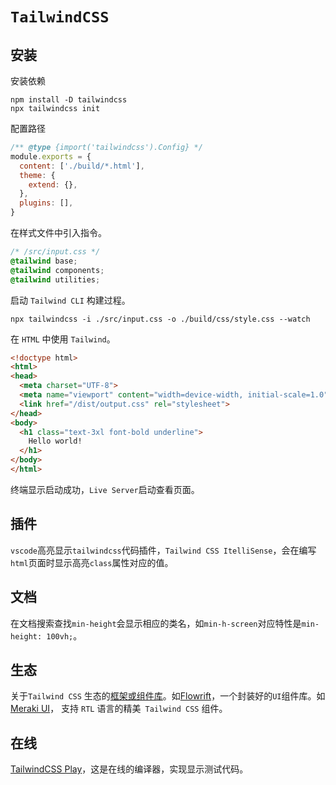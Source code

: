 # `TailwindCSS`

## 安装

安装依赖

```
npm install -D tailwindcss
npx tailwindcss init
```

配置路径

```js
/** @type {import('tailwindcss').Config} */
module.exports = {
  content: ['./build/*.html'],
  theme: {
    extend: {},
  },
  plugins: [],
}
```

在样式文件中引入指令。

```css
/* /src/input.css */
@tailwind base;
@tailwind components;
@tailwind utilities;
```

启动 `Tailwind CLI` 构建过程。

```
npx tailwindcss -i ./src/input.css -o ./build/css/style.css --watch
```

在 `HTML` 中使用 `Tailwind`。

```html
<!doctype html>
<html>
<head>
  <meta charset="UTF-8">
  <meta name="viewport" content="width=device-width, initial-scale=1.0">
  <link href="/dist/output.css" rel="stylesheet">
</head>
<body>
  <h1 class="text-3xl font-bold underline">
    Hello world!
  </h1>
</body>
</html>
```

终端显示启动成功，`Live Server`启动查看页面。

## 插件

`vscode`高亮显示`tailwindcss`代码插件，`Tailwind CSS ItelliSense`，会在编写`html`页面时显示高亮`class`属性对应的值。

## 文档

在文档搜索查找`min-height`会显示相应的类名，如`min-h-screen`对应特性是`min-height: 100vh;`。

## 生态

关于`Tailwind CSS` 生态的[框架或组件库](https://github.com/icopy-site/awesome-cn/blob/master/docs/awesome/awesome-tailwindcss.md)。如[Flowrift](https://flowrift.com/w/)，一个封装好的`UI`组件库。如[Meraki UI](https://merakiui.com/)， 支持 `RTL` 语言的精美` Tailwind CSS` 组件。

## 在线

[TailwindCSS Play](https://play.tailwindcss.com/)，这是在线的编译器，实现显示测试代码。
